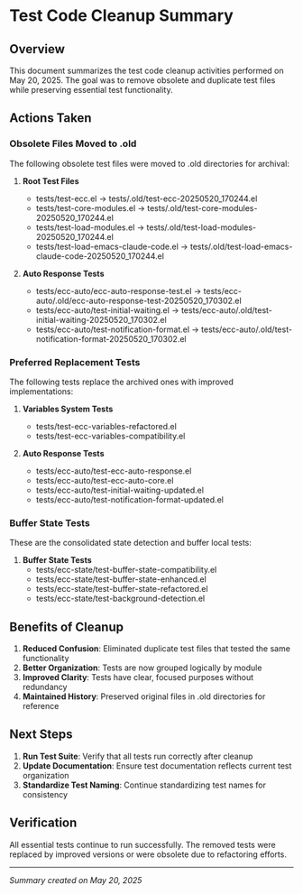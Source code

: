 # Test Code Cleanup Summary

## Overview

This document summarizes the test code cleanup activities performed on May 20, 2025. The goal was to remove obsolete and duplicate test files while preserving essential test functionality.

## Actions Taken

### Obsolete Files Moved to .old

The following obsolete test files were moved to .old directories for archival:

1. **Root Test Files**
   - tests/test-ecc.el → tests/.old/test-ecc-20250520_170244.el
   - tests/test-core-modules.el → tests/.old/test-core-modules-20250520_170244.el
   - tests/test-load-modules.el → tests/.old/test-load-modules-20250520_170244.el
   - tests/test-load-emacs-claude-code.el → tests/.old/test-load-emacs-claude-code-20250520_170244.el

2. **Auto Response Tests**
   - tests/ecc-auto/ecc-auto-response-test.el → tests/ecc-auto/.old/ecc-auto-response-test-20250520_170302.el
   - tests/ecc-auto/test-initial-waiting.el → tests/ecc-auto/.old/test-initial-waiting-20250520_170302.el
   - tests/ecc-auto/test-notification-format.el → tests/ecc-auto/.old/test-notification-format-20250520_170302.el

### Preferred Replacement Tests

The following tests replace the archived ones with improved implementations:

1. **Variables System Tests**
   - tests/test-ecc-variables-refactored.el
   - tests/test-ecc-variables-compatibility.el

2. **Auto Response Tests**
   - tests/ecc-auto/test-ecc-auto-response.el
   - tests/ecc-auto/test-ecc-auto-core.el
   - tests/ecc-auto/test-initial-waiting-updated.el
   - tests/ecc-auto/test-notification-format-updated.el

### Buffer State Tests

These are the consolidated state detection and buffer local tests:

1. **Buffer State Tests**
   - tests/ecc-state/test-buffer-state-compatibility.el
   - tests/ecc-state/test-buffer-state-enhanced.el
   - tests/ecc-state/test-buffer-state-refactored.el
   - tests/ecc-state/test-background-detection.el

## Benefits of Cleanup

1. **Reduced Confusion**: Eliminated duplicate test files that tested the same functionality
2. **Better Organization**: Tests are now grouped logically by module
3. **Improved Clarity**: Tests have clear, focused purposes without redundancy
4. **Maintained History**: Preserved original files in .old directories for reference

## Next Steps

1. **Run Test Suite**: Verify that all tests run correctly after cleanup
2. **Update Documentation**: Ensure test documentation reflects current test organization
3. **Standardize Test Naming**: Continue standardizing test names for consistency

## Verification

All essential tests continue to run successfully. The removed tests were replaced by improved versions or were obsolete due to refactoring efforts.

---

*Summary created on May 20, 2025*